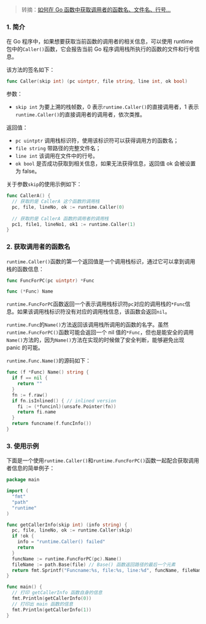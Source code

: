 > 转摘：[如何在 Go 函数中获取调用者的函数名、文件名、行号...](https://mp.weixin.qq.com/s/sqGs7USTdbyq0GeTW7OgBQ)

### 1. 简介

在 Go 程序中，如果想要获取当前函数的调用者的相关信息，可以使用 runtime 包中的`Caller()`函数，它会报告当前 Go 程序调用栈所执行的函数的文件和行号信息。

该方法的签名如下：

```go
func Caller(skip int) (pc uintptr, file string, line int, ok bool)
```

参数：

* `skip int` 为要上溯的栈帧数，0 表示`runtime.Caller()`的直接调用者，1 表示`runtime.Caller()`的直接调用者的调用者，依次类推。

返回值：

* `pc uintptr` 调用栈标识符，使用该标识符可以获得调用方的函数名；
* `file string` 带路径的完整文件名；
* `line int` 该调用在文件中的行号。
* `ok bool` 是否成功获取到相关信息，如果无法获得信息，返回值 ok 会被设置为 false。

关于参数`skip`的使用示例如下：

```go
func CallerA() {
  // 获取的是 CallerA 这个函数的调用栈
  pc, file, lineNo, ok := runtime.Caller(0)
  
  // 获取的是 CallerA 函数的调用者的调用栈
  pc1, file1, lineNo1, ok1 := runtime.Caller(1)
}
```

### 2. 获取调用者的函数名

`runtime.Caller()`函数的第一个返回值是一个调用栈标识，通过它可以拿到调用栈的函数信息：

```go
func FuncForPC(pc uintptr) *Func

func (*Func) Name
```

`runtime.FuncForPC`函数返回一个表示调用栈标识符`pc`对应的调用栈的`*Func`信息。如果该调用栈标识符没有对应的调用栈信息，该函数会返回`nil`。

`runtime.Func`的`Name()`方法返回该调用栈所调用的函数的名字。虽然`runtime.FuncForPC()`函数可能会返回一个 nil 值的`*Func`，但也是能安全的调用`Name()`方法的，因为`Name()`方法在实现的时候做了安全判断，能够避免出现 panic 的可能。

`runtime.Func.Name()`的源码如下：

```go
func (f *Func) Name() string {
  if f == nil {
    return ""
  }
  fn := f.raw()
  if fn.isInlined() { // inlined version
    fi := (*funcinl)(unsafe.Pointer(fn))
    return fi.name
  }
  return funcname(f.funcInfo())
}
```

### 3. 使用示例

下面是一个使用`runtime.Caller()`和`runtime.FuncForPC()`函数一起配合获取调用者信息的简单例子：

```go
package main

import (
  "fmt"
  "path"
  "runtime"
)

func getCallerInfo(skip int) (info string) {
  pc, file, lineNo, ok := runtime.Caller(skip)
  if !ok {
    info = "runtime.Caller() failed"
    return
  }
  funcName := runtime.FuncForPC(pc).Name()
  fileName := path.Base(file) // Base() 函数返回路径的最后一个元素
  return fmt.Sprintf("Funcname:%s, file:%s, line:%d", funcName, fileName, lineNo)
}

func main() {
  // 打印 getCallerInfo 函数自身的信息
  fmt.Println(getCallerInfo(0))
  // 打印出 main 函数的信息
  fmt.Println(getCallerInfo(1))
}
```

